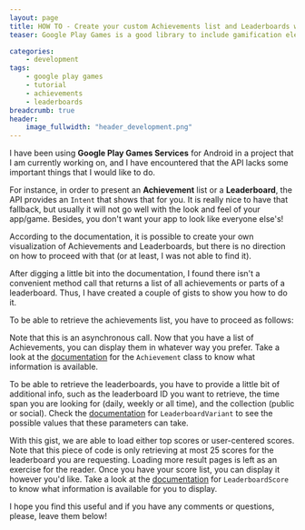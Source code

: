 ```yaml
---
layout: page
title: HOW TO - Create your custom Achievements list and Leaderboards with Google Play Games in Android
teaser: Google Play Games is a good library to include gamification elements into your app, such as Achievements and Leaderboards. In this tutorial, I will show how to implement your custom visualization for Achievements and Leaderboards.

categories:
    - development
tags:
    - google play games
    - tutorial
    - achievements
    - leaderboards
breadcrumb: true
header:
    image_fullwidth: "header_development.png"
---
```


I have been using **Google Play Games Services** for Android in a project that I am currently working on, and I have encountered that the API lacks some important things that I would like to do.

For instance, in order to present an **Achievement** list or a **Leaderboard**, the API provides an `Intent` that shows that for you. It is really nice to have that fallback, but usually it will not go well with the look and feel of your app/game. Besides, you don't want your app to look like everyone else's!

According to the documentation, it is possible to create your own visualization of Achievements and Leaderboards, but there is no direction on how to proceed with that (or at least, I was not able to find it).

After digging a little bit into the documentation, I found there isn't a convenient method call that returns a list of all achievements or parts of a leaderboard. Thus, I have created a couple of gists to show you how to do it.

To be able to retrieve the achievements list, you have to proceed as follows:

<script src="https://gist.github.com/truizlop/fb4bf585e242306370bb.js"></script>

Note that this is an asynchronous call. Now that you have a list of Achievements, you can display them in whatever way you prefer. Take a look at the [documentation][1] for the `Achievement` class to know what information is available.

To be able to retrieve the leaderboards, you have to provide a little bit of additional info, such as the leaderboard ID you want to retrieve, the time span you are looking for (daily, weekly or all time), and the collection (public or social). Check the [documentation][2] for `LeaderboardVariant` to see the possible values that these parameters can take.

<script src="https://gist.github.com/truizlop/22b7241714844f489f7c.js"></script>

With this gist, we are able to load either top scores or user-centered scores. Note that this piece of code is only retrieving at most 25 scores for the leaderboard you are requesting. Loading more result pages is left as an exercise for the reader. Once you have your score list, you can display it however you'd like. Take a look at the [documentation][3] for `LeaderboardScore` to know what information is available for you to display.

I hope you find this useful and if you have any comments or questions, please, leave them below!

 [1]: https://developers.google.com/android/reference/com/google/android/gms/games/achievement/Achievement
 [2]: https://developers.google.com/android/reference/com/google/android/gms/games/leaderboard/LeaderboardVariant
 [3]: https://developers.google.com/android/reference/com/google/android/gms/games/leaderboard/LeaderboardScore
 [4]: #
 [5]: #
 [6]: #
 [7]: #
 [8]: #
 [9]: #
 [10]: #
 